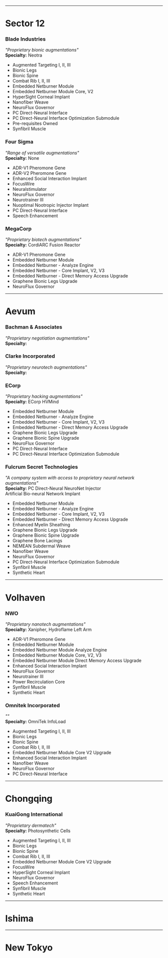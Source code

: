 
---
# Sector 12
### Blade Industries
_"Proprietary bionic augmentations"_  
**Specialty:**  Neotra
- Augmented Targeting I, II, III
- Bionic Legs
- Bionic Spine
- Combat Rib I, II, III
- Embedded Netburner Module
- Embedded Netburner Module Core, V2
- HyperSight Corneal Implant
- Nanofiber Weave
- NeuroFlux Governor
- PC Direct-Neural Interface
- PC Direct-Neural Interface Optimization Submodule
- Pre-requisites Owned
- Synfibril Muscle

### Four Sigma
_"Range of versatile augmentations"_  
**Specialty:**  None
- ADR-V1 Pheromone Gene  
- ADR-V2 Pheromone Gene  
- Enhanced Social Interaction Implant  
- FocusWire  
- Neuralstimulator  
- NeuroFlux Governor  
- Neurotrainer III  
- Nuoptimal Nootropic Injector Implant  
- PC Direct-Neural Interface  
- Speech Enhancement  

### MegaCorp
_"Proprietary biotech augmentations"_  
**Specialty:**  CordiARC Fusion Reactor
- ADR-V1 Pheromone Gene
- Embedded Netburner Module
- Embedded Netburner - Analyze Engine
- Embedded Netburner - Core Implant, V2, V3
- Embedded Netburner - Direct Memory Access Upgrade
- Graphene Bionic Legs Upgrade
- NeuroFlux Governor

---
# Aevum
### Bachman & Associates  
_"Proprietary negotiation augmentations"_  
**Specialty:**  

### Clarke Incorporated
_"Proprietary neurotech augmentations"_  
**Specialty:**  

### ECorp
_"Proprietary hacking augmentations"_  
**Specialty:** ECorp HVMind  
- Embedded Netburner Module
- Embedded Netburner - Analyze Engine
- Embedded Netburner - Core Implant, V2, V3
- Embedded Netburner - Direct Memory Access Upgrade
- Graphene Bionic Legs Upgrade
- Graphene Bionic Spine Upgrade
- NeuroFlux Governor
- PC Direct-Neural Interface
- PC Direct-Neural Interface Optimization Submodule

### Fulcrum Secret Technologies  
_"A company system with access to proprietary neural network augmentations"_  
**Specialty:**  PC Direct-Neural NeuroNet Injector  
Artificial Bio-neural Network Implant
- Embedded Netburner Module
- Embedded Netburner - Analyze Engine
- Embedded Netburner - Core Implant, V2, V3
- Embedded Netburner - Direct Memory Access Upgrade
- Enhanced Myelin Sheathing
- Graphene Bionic Legs Upgrade
- Graphene Bionic Spine Upgrade
- Graphene Bone Lacings
- NEMEAN Subdermal Weave
- Nanofiber Weave
- NeuroFlux Governor
- PC Direct-Neural Interface Optimization Submodule
- Synfibril Muscle
- Synthetic Heart

---
# Volhaven
### NWO  
_"Proprietary nanotech augmentations"_  
**Specialty:** Xanipher, Hydroflame Left Arm  
- ADR-V1 Pheromone Gene
- Embedded Netburner Module
- Embedded Netburner Module Analyze Engine
- Embedded Netburner Module Core, V2, V3
- Embedded Netburner Module Direct Memory Access Upgrade
- Enhanced Social Interaction Implant
- NeuroFlux Governor
- Neurotrainer III
- Power Recirculation Core
- Synfibril Muscle
- Synthetic Heart

### Omnitek Incorporated  
_""_  
**Specialty:** OmniTek InfoLoad  
- Augmented Targeting I, II, III
- Bionic Legs
- Bionic Spine
- Combat Rib I, II, III
- Embedded Netburner Module Core V2 Upgrade
- Enhanced Social Interaction Implant
- Nanofiber Weave
- NeuroFlux Governor
- PC Direct-Neural Interface

---
# Chongqing
### KuaiGong International
_"Proprietary dermatech"_  
**Specialty:** Photosynthetic Cells  
- Augmented Targeting I, II, III
- Bionic Legs
- Bionic Spine
- Combat Rib I, II, III
- Embedded Netburner Module Core V2 Upgrade
- FocusWire
- HyperSight Corneal Implant
- NeuroFlux Governor
- Speech Enhancement
- Synfibril Muscle
- Synthetic Heart

---
# Ishima

---
# New Tokyo
